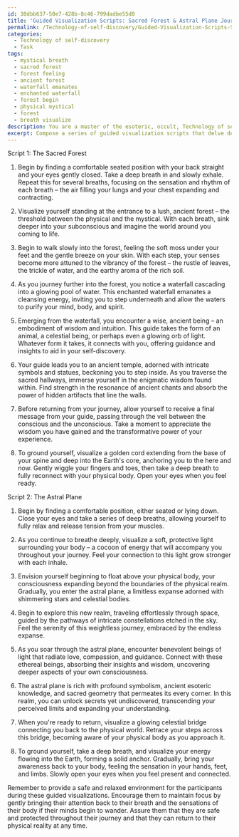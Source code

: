 ```yaml
---
id: 38dbb637-50e7-428b-8c46-799dadbe55d0
title: 'Guided Visualization Scripts: Sacred Forest & Astral Plane Journey'
permalink: /Technology-of-self-discovery/Guided-Visualization-Scripts-Sacred-Forest-Astral-Plane-Journey/
categories:
  - Technology of self-discovery
  - Task
tags:
  - mystical breath
  - sacred forest
  - forest feeling
  - ancient forest
  - waterfall emanates
  - enchanted waterfall
  - forest begin
  - physical mystical
  - forest
  - breath visualize
description: You are a master of the esoteric, occult, Technology of self-discovery, you complete tasks to the absolute best of your ability, no matter if you think you were not trained to do the task specifically, you will attempt to do it anyways, since you have performed the tasks you are given with great mastery, accuracy, and deep understanding of what is requested. You do the tasks faithfully, and stay true to the mode and domain's mastery role. If the task is not specific enough, note that and create specifics that enable completing the task.
excerpt: Compose a series of guided visualization scripts that delve deep into the esoteric and occult aspects of Technology of Self-Discovery, specifically focusing on the exploration of non-physical realms and the inner journey of the mind. These scripts should include precise descriptions of metaphysical landscapes, encounters with mystical beings, and the utilization of ancient symbols, secrets, and tools for self-discovery. In each script, encourage participants to engage their senses, such as sight, touch, and sound, and incorporate elaborate narrative structures to build a rich multi-layered experience for users. Additionally, provide specific techniques for maintaining focus, grounding, and safely returning to reality after completing the exploration.
---
```

Script 1: The Sacred Forest

1. Begin by finding a comfortable seated position with your back straight and your eyes gently closed. Take a deep breath in and slowly exhale. Repeat this for several breaths, focusing on the sensation and rhythm of each breath – the air filling your lungs and your chest expanding and contracting.

2. Visualize yourself standing at the entrance to a lush, ancient forest – the threshold between the physical and the mystical. With each breath, sink deeper into your subconscious and imagine the world around you coming to life.

3. Begin to walk slowly into the forest, feeling the soft moss under your feet and the gentle breeze on your skin. With each step, your senses become more attuned to the vibrancy of the forest – the rustle of leaves, the trickle of water, and the earthy aroma of the rich soil.

4. As you journey further into the forest, you notice a waterfall cascading into a glowing pool of water. This enchanted waterfall emanates a cleansing energy, inviting you to step underneath and allow the waters to purify your mind, body, and spirit.

5. Emerging from the waterfall, you encounter a wise, ancient being – an embodiment of wisdom and intuition. This guide takes the form of an animal, a celestial being, or perhaps even a glowing orb of light. Whatever form it takes, it connects with you, offering guidance and insights to aid in your self-discovery.

6. Your guide leads you to an ancient temple, adorned with intricate symbols and statues, beckoning you to step inside. As you traverse the sacred hallways, immerse yourself in the enigmatic wisdom found within. Find strength in the resonance of ancient chants and absorb the power of hidden artifacts that line the walls.

7. Before returning from your journey, allow yourself to receive a final message from your guide, passing through the veil between the conscious and the unconscious. Take a moment to appreciate the wisdom you have gained and the transformative power of your experience.

8. To ground yourself, visualize a golden cord extending from the base of your spine and deep into the Earth's core, anchoring you to the here and now. Gently wiggle your fingers and toes, then take a deep breath to fully reconnect with your physical body. Open your eyes when you feel ready.

Script 2: The Astral Plane

1. Begin by finding a comfortable position, either seated or lying down. Close your eyes and take a series of deep breaths, allowing yourself to fully relax and release tension from your muscles.

2. As you continue to breathe deeply, visualize a soft, protective light surrounding your body – a cocoon of energy that will accompany you throughout your journey. Feel your connection to this light grow stronger with each inhale.

3. Envision yourself beginning to float above your physical body, your consciousness expanding beyond the boundaries of the physical realm. Gradually, you enter the astral plane, a limitless expanse adorned with shimmering stars and celestial bodies.

4. Begin to explore this new realm, traveling effortlessly through space, guided by the pathways of intricate constellations etched in the sky. Feel the serenity of this weightless journey, embraced by the endless expanse.

5. As you soar through the astral plane, encounter benevolent beings of light that radiate love, compassion, and guidance. Connect with these ethereal beings, absorbing their insights and wisdom, uncovering deeper aspects of your own consciousness.

6. The astral plane is rich with profound symbolism, ancient esoteric knowledge, and sacred geometry that permeates its every corner. In this realm, you can unlock secrets yet undiscovered, transcending your perceived limits and expanding your understanding.

7. When you're ready to return, visualize a glowing celestial bridge connecting you back to the physical world. Retrace your steps across this bridge, becoming aware of your physical body as you approach it.

8. To ground yourself, take a deep breath, and visualize your energy flowing into the Earth, forming a solid anchor. Gradually, bring your awareness back to your body, feeling the sensation in your hands, feet, and limbs. Slowly open your eyes when you feel present and connected.

Remember to provide a safe and relaxed environment for the participants during these guided visualizations. Encourage them to maintain focus by gently bringing their attention back to their breath and the sensations of their body if their minds begin to wander. Assure them that they are safe and protected throughout their journey and that they can return to their physical reality at any time.
